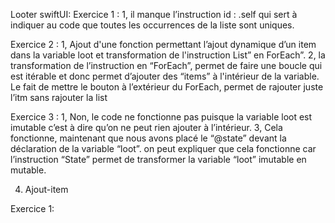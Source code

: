 Looter swiftUI:
Exercice 1 :
1, il manque l’instruction id : \.self qui sert à indiquer au code que toutes les occurrences de la liste sont uniques.

Exercice 2 : 
1, Ajout d'une fonction permettant l’ajout dynamique d’un item dans la variable loot et transformation de l'instruction List” en ForEach”. 
2, la transformation de l’instruction en “ForEach”, permet de faire une boucle qui est itérable et donc permet d’ajouter des “items” à l'intérieur de la variable.  Le fait de mettre le bouton à l’extérieur du ForEach, permet de rajouter juste l’itm sans rajouter la list

Exercice 3 : 
1, Non, le code ne fonctionne pas puisque la variable loot est imutable c’est à dire qu’on ne peut rien ajouter à l’intérieur.
3, Cela fonctionne, maintenant que nous avons placé le “@state” devant la déclaration de la variable “loot”. on peut expliquer que cela fonctionne car l’instruction “State” permet de transformer la variable “loot” imutable en mutable.

4. Ajout-item

Exercice 1:

